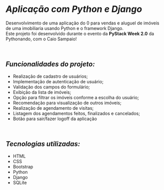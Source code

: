 # **_Aplicação com Python e Django_**

Desenvolvimento de uma aplicação do 0 para vendas e aluguel de imóveis de uma imobiliaria usando Python e o framework Django.<br>
Este projeto foi desenvolvido durante o evento da **PyStack Week 2.0** da Pythonando, com o Caio Sampaio!




&nbsp;
## **_Funcionalidades do projeto:_**
* Realização de cadastro de usuários;
* Implementação de autenticação de usuário;
* Validação dos campos do formulário;
* Exibição da lista de imóveis;
* Opção para filtrar os imóveis conforme a escolha do usuário;
* Recomendação para visualização de outros imóveis;
* Realização de agendamento de visitas;
* Listagem dos agendamentos feitos, finalizados e cancelados;
* Botão para sair/fazer logoff da aplicação




&nbsp;
## **_Tecnologias utilizadas:_**
* HTML
* CSS
* Bootstrap
* Python
* Django
* SQLite






